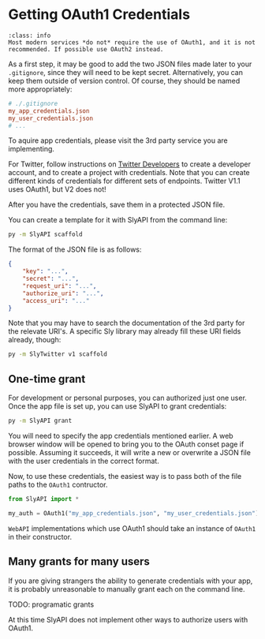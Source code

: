 # Getting OAuth1 Credentials

```{admonition} OAuth1 is superceded.
:class: info
Most modern services *do not* require the use of OAuth1, and it is not recommended. If possible use OAuth2 instead.
```

As a first step, it may be good to add the two JSON files made later to your `.gitignore`, since they will need to be kept secret. Alternatively, you can keep them outside of version control. Of course, they should be named more appropriately:

```ini
# ./.gitignore
my_app_credentials.json
my_user_credentials.json
# ...
```

To aquire app credentials, please visit the 3rd party service you are implementing.

For Twitter, follow instructions on [Twitter Developers](https://dev.twitter.com) to create a developer account, and to create a project with credentials. Note that you can create different kinds of credentials for different sets of endpoints. Twitter V1.1 uses OAuth1, but V2 does not!

After you have the credentials, save them in a protected JSON file.

You can create a template for it with SlyAPI from the command line:

```sh
py -m SlyAPI scaffold
```

The format of the JSON file is as follows:

```json
{
    "key": "...",
    "secret": "...",
    "request_uri": "...",
    "authorize_uri": "...",
    "access_uri": "..."
}
```

Note that you may have to search the documentation of the 3rd party for the relevate URI's.
A specific Sly library may already fill these URI fields already, though:

```sh
py -m SlyTwitter v1 scaffold
```

## One-time grant

For development or personal purposes, you can authorized just one user. Once the app file is set up, you can use SlyAPI to grant credentials:

```sh
py -m SlyAPI grant
```

You will need to specify the app credentials mentioned earlier. A web browser window will be opened to bring you to the OAuth conset page if possible. Assuming it succeeds, it will write a new or overwrite a JSON file with the user credentials in the correct format.

Now, to use these credentials, the easiest way is to pass both of the file paths to the `OAuth1` contructor.

```py
from SlyAPI import *

my_auth = OAuth1("my_app_credentials.json", "my_user_credentials.json")
```
`WebAPI` implementations which use OAuth1 should take an instance of `OAuth1` in their constructor.

## Many grants for many users

If you are giving strangers the ability to generate credentials with your app, it is probably unreasonable to manually grant each on the command line.

TODO: programatic grants

At this time SlyAPI does not implement other ways to authorize users with OAuth1.